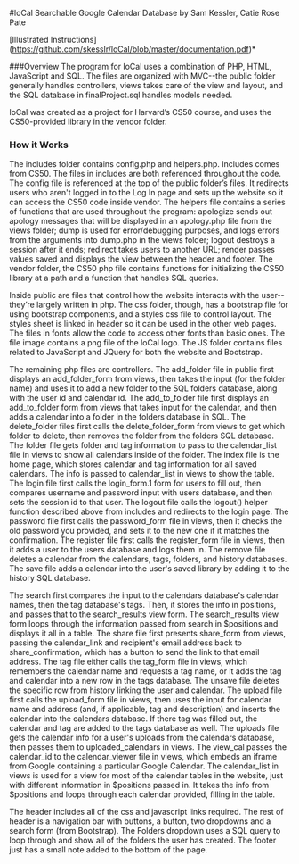 #loCal
Searchable Google Calendar Database by Sam Kessler, Catie Rose Pate

[Illustrated Instructions] (https://github.com/skesslr/loCal/blob/master/documentation.pdf)*

###Overview
The program for loCal uses a combination of PHP, HTML, JavaScript and SQL. The files are organized with MVC--the public folder generally handles controllers, views takes care of the view and layout, and the SQL database in finalProject.sql handles models needed.

loCal was created as a project for Harvard’s CS50 course, and uses the CS50-provided library in the vendor folder.

### How it Works
The includes folder contains config.php and helpers.php. Includes comes from CS50. The files in includes are both referenced throughout the code. The config file is referenced at the top of the public folder’s files. It redirects users who aren't logged in to the Log In page and sets up the website so it can access the CS50 code inside vendor. The helpers file contains a series of functions that are used throughout the program: apologize sends out apology messages that will be displayed in an apology.php file from the views folder; dump is used for error/debugging purposes, and logs errors from the arguments into dump.php in the views folder; logout destroys a session after it ends; redirect takes users to another URL; render passes values saved and displays the view between the header and footer. The vendor folder, the CS50 php file contains functions for initializing the CS50 library at a path and a function that handles SQL queries.

Inside public are files that control how the website interacts with the user--they’re largely written in php. The css folder, though, has a bootstrap file for using bootstrap components, and a styles css file to control layout. The styles sheet is linked in header so it can be used in the other web pages. The files in fonts allow the code to access other fonts than basic ones. The file image contains a png file of the loCal logo. The JS folder contains files related to JavaScript and JQuery for both the website and Bootstrap.

The remaining php files are controllers. The add_folder file in public first displays an add_folder_form from views, then takes the input  (for the folder name) and uses it to add a new folder to the SQL folders database, along with the user id and calendar id. The add_to_folder file
first displays an add_to_folder form from views that takes input for the calendar, and then adds a calendar into a folder in the folders database  in SQL. The delete_folder files first calls the delete_folder_form from views to get which folder to delete, then removes the folder from the folders SQL database. The folder file gets folder and tag information to pass to the calendar_list file in views to show all calendars inside of the folder. The index file is the home page, which stores calendar and tag information for all saved calendars. The info is passed to calendar_list in views to show the table. The login file first calls the login_form.1 form for users to fill out, then compares username and password input with users database, and then sets the session id to that user. The logout file calls the logout() helper function described above from includes and redirects to the login page. The password file first calls the password_form file in views, then it checks the old password you provided, and sets it to the new one if it matches the confirmation.
The register file first calls the register_form file in views, then it adds a user to the users database and logs them in. The remove file deletes a calendar from the calendars, tags, folders, and history databases. The save file adds a calendar into the user's saved library by adding it to the history SQL database. 

The search first compares the input to the calendars database's calendar names, then the tag database's tags. Then, it stores the info in positions, and passes that to the search_results view form. The search_results view form loops through the information passed from search in $positions and displays it all in a table. The share file first presents share_form from views, passing the calendar_link and recipient's email address back to share_confirmation, which has a button to send the link to that email address. The tag file either calls the tag_form file in views, which remembers the calendar name and requests a tag name, or it adds the tag and calendar into a new row in the tags database. The unsave file deletes the specific row from history linking the user and calendar. The upload file first calls the upload_form file in views, then uses the input for calendar name and address (and, if applicable, tag and description) and inserts the calendar into the calendars database. If there tag was filled out, the calendar and tag are added to the tags database as well. The uploads file gets the calendar info for a user's uploads from the calendars database, then passes them to uploaded_calendars in views. The view_cal passes the calendar_id to the calendar_viewer file in views, which embeds an iframe from Google containing a particular Google Calendar. The calendar_list in views is used for a view for most of the calendar tables in the website, just with different information in $positions passed in. It takes the info from $positions and loops through each calendar provided, filling in the table. 

The header includes all of the css and javascript links required. The rest of header is a navigation bar with buttons, a button, two dropdowns and a search form (from Bootstrap).
The Folders dropdown uses a SQL query to loop through and show all of the folders the user has created. The footer just has a small note added to the bottom of the page.

